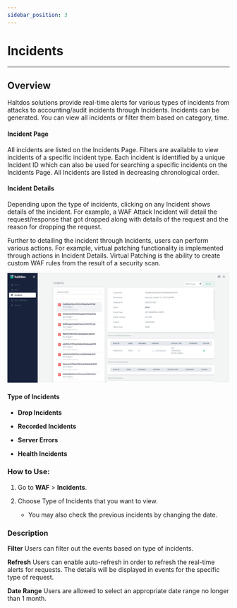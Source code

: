 ```yaml
---
sidebar_position: 3
---
```

# Incidents
   
---

## Overview

Haltdos solutions provide real-time alerts for various types of incidents from attacks to accounting/audit incidents through Incidents. Incidents can be generated. You can view all incidents or filter them based on category, time.

#### Incident Page

All incidents are listed on the Incidents Page. Filters are available to view incidents of a specific incident type. Each incident is identified by a unique Incident ID which can also be used for searching a specific incidents on the Incidents Page. All Incidents are listed in decreasing chronological order.

#### Incident Details

Depending upon the type of incidents, clicking on any Incident shows details of the incident. For example, a WAF Attack Incident will detail the request/response that got dropped along with details of the request and the reason for dropping the request.

Further to detailing the incident through Incidents, users can perform various actions. For example, virtual patching functionality is implemented through actions in Incident Details. Virtual Patching is the ability to create custom WAF rules from the result of a security scan.

![incidents](/img/community-waf/setup/incidents.jpeg)

#### Type of Incidents  
- **Drop Incidents**

- **Recorded Incidents**

- **Server Errors**

- **Health Incidents**

### How to Use:

1. Go to **WAF** > **Incidents**.
2. Choose Type of Incidents that you want to view.

    - You may also check the previous incidents by changing the date.

### Description

**Filter**
Users can filter out the events based on type of incidents.

**Refresh**
Users can enable auto-refresh in order to refresh the real-time alerts for requests. The details will be displayed in events for the specific type of request.

**Date Range**
Users are allowed to select an appropriate date range no longer than 1 month.